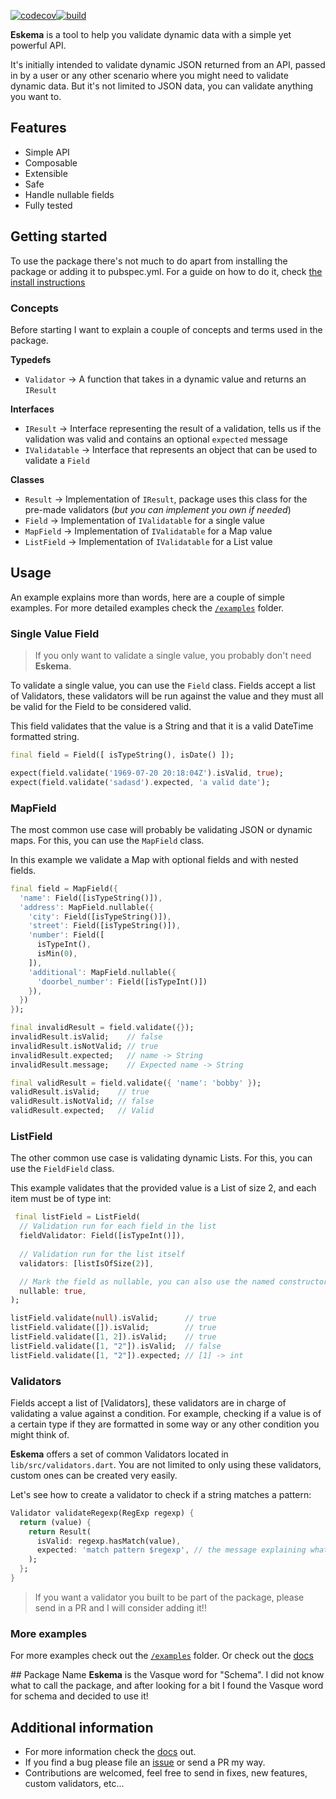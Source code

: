[![codecov](https://codecov.io/gh/nombrekeff/eskema/branch/main/graph/badge.svg?token=ZF22N0G09J)](https://codecov.io/gh/nombrekeff/eskema)[![build](https://github.com/nombrekeff/eskema/actions/workflows/test_main.yml/badge.svg?branch=main)](https://github.com/nombrekeff/eskema/actions/workflows/test_main.yml)

**Eskema** is a tool to help you validate dynamic data with a simple yet powerful API. 

It's initially intended to validate dynamic JSON returned from an API, passed in by a user or any other scenario where you might need to validate dynamic data. But it's not limited to JSON data, you can validate anything you want to.

## Features
* Simple API
* Composable
* Extensible
* Safe
* Handle nullable fields 
* Fully tested

## Getting started
To use the package there's not much to do apart from installing the package or adding it to pubspec.yml. For a guide on how to do it, check [the install instructions](https://pub.dev/packages/eskema/install)

### Concepts
Before starting I want to explain a couple of concepts and terms used in the package.

**Typedefs**
* `Validator` -> A function that takes in a dynamic value and returns an `IResult`

**Interfaces**
* `IResult` -> Interface representing the result of a validation, tells us if the validation was valid and contains an optional `expected` message
* `IValidatable` -> Interface that represents an object that can be used to validate a `Field`

**Classes**
* `Result` -> Implementation of `IResult`, package uses this class for the pre-made validators (_but you can implement you own if needed_)
* `Field` -> Implementation of `IValidatable` for a single value
* `MapField` -> Implementation of `IValidatable` for a Map value
* `ListField` -> Implementation of `IValidatable` for a List value

## Usage
An example explains more than words, here are a couple of simple examples.
For more detailed examples check the [`/examples`]() folder. <!--TODO: ADD examples LINK-->

### Single Value Field
> If you only want to validate a single value, you probably don't need **Eskema**.

To validate a single value, you can use the `Field` class. Fields accept a list of Validators, these validators will be run against the value and they must all be valid for the Field to be considered valid.

This field validates that the value is a String and that it is a valid DateTime formatted string. 
```dart
final field = Field([ isTypeString(), isDate() ]);

expect(field.validate('1969-07-20 20:18:04Z').isValid, true);
expect(field.validate('sadasd').expected, 'a valid date');
```

### MapField
The most common use case will probably be validating JSON or dynamic maps. For this, you can use the `MapField` class.

In this example we validate a Map with optional fields and with nested fields.
```dart
final field = MapField({
  'name': Field([isTypeString()]),
  'address': MapField.nullable({
    'city': Field([isTypeString()]),
    'street': Field([isTypeString()]),
    'number': Field([
      isTypeInt(),
      isMin(0),
    ]),
    'additional': MapField.nullable({
      'doorbel_number': Field([isTypeInt()])
    }),
  })
});

final invalidResult = field.validate({});
invalidResult.isValid;    // false
invalidResult.isNotValid; // true
invalidResult.expected;   // name -> String
invalidResult.message;    // Expected name -> String

final validResult = field.validate({ 'name': 'bobby' });
validResult.isValid;    // true
validResult.isNotValid; // false
validResult.expected;   // Valid
```

### ListField
The other common use case is validating dynamic Lists. For this, you can use the `FieldField` class.

This example validates that the provided value is a List of size 2, and each item must be of type int:
```dart
 final listField = ListField(
  // Validation run for each field in the list
  fieldValidator: Field([isTypeInt()]),
  
  // Validation run for the list itself
  validators: [listIsOfSize(2)],

  // Mark the field as nullable, you can also use the named constructor `ListField.nullable()`
  nullable: true,
);

listField.validate(null).isValid;      // true
listField.validate([]).isValid;        // true
listField.validate([1, 2]).isValid;    // true
listField.validate([1, "2"]).isValid;  // false
listField.validate([1, "2"]).expected; // [1] -> int
```

### Validators
Fields accept a list of [Validators], these validators are in charge of validating a value against a condition. 
For example, checking if a value is of a certain type if they are formatted in some way or any other condition you might think of.

**Eskema** offers a set of common Validators located in `lib/src/validators.dart`. You are not limited to only using these validators, custom ones can be created very easily. 

Let's see how to create a validator to check if a string matches a pattern:

```dart
Validator validateRegexp(RegExp regexp) {
  return (value) {
    return Result(
      isValid: regexp.hasMatch(value),  
      expected: 'match pattern $regexp', // the message explaining what this validator expected
    );
  };
}
```

> If you want a validator you built to be part of the package, please send in a PR and I will consider adding it!!

### More examples
For more examples check out the [`/examples`]() folder. Or check out the [docs]()

## Package Name
**Eskema** is the Vasque word for "Schema". I did not know what to call the package, and after looking for a bit I found the Vasque word for schema and decided to use it!

## Additional information

* For more information check the [docs]() out. 
* If you find a bug please file an [issue]() or send a PR my way.
* Contributions are welcomed, feel free to send in fixes, new features, custom validators, etc...


